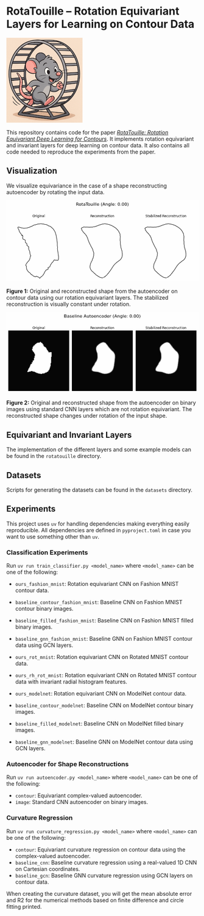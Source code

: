 # RotaTouille – Rotation Equivariant Layers for Learning on Contour Data

![](./resources/rota.png)

This repository contains code for the paper [*RotaTouille: Rotation Equivariant Deep Learning for Contours*](https://arxiv.org/abs/2508.16359). It implements rotation equivariant and invariant layers for deep learning on contour data. It also contains all code needed to reproduce the experiments from the paper.

## Visualization

We visualize equivariance in the case of a shape reconstructing autoencoder by rotating the input data.

![](./resources/animation/contour/rotatouille_contour.gif)

**Figure 1:** Original and reconstructed shape from the autoencoder on contour data using our rotation equivariant layers. The stabilized reconstruction is visually constant under rotation.

![](./resources/animation/image/baseline_image.gif)

**Figure 2:** Original and reconstructed shape from the autoencoder on binary images using standard CNN layers which are not rotation equivariant. The reconstructed shape changes under rotation of the input shape.

## Equivariant and Invariant Layers

The implementation of the different layers and some example models can be found in the `rotatouille` directory.

## Datasets

Scripts for generating the datasets can be found in the `datasets` directory.

## Experiments

This project uses `uv` for handling dependencies making everything easily reproducible. All dependencies are defined in `pyproject.toml` in case you want to use something other than `uv`. 

### Classification Experiments

Run `uv run train_classifier.py <model_name>` where `<model_name>` can be one of the following:

- `ours_fashion_mnist`: Rotation equivariant CNN on Fashion MNIST contour data.
- `baseline_contour_fashion_mnist`: Baseline CNN on Fashion MNIST contour binary images.
- `baseline_filled_fashion_mnist`: Baseline CNN on Fashion MNIST filled binary images.
- `baseline_gnn_fashion_mnist`: Baseline GNN on Fashion MNIST contour data using GCN layers.

- `ours_rot_mnist`: Rotation equivariant CNN on Rotated MNIST contour data.
- `ours_rh_rot_mnist`: Rotation equivariant CNN on Rotated MNIST contour data with invariant radial histogram features.

- `ours_modelnet`: Rotation equivariant CNN on ModelNet contour data.
- `baseline_contour_modelnet`: Baseline CNN on ModelNet contour binary images.
- `baseline_filled_modelnet`: Baseline CNN on ModelNet filled binary images.
- `baseline_gnn_modelnet`: Baseline GNN on ModelNet contour data using GCN layers.

### Autoencoder for Shape Reconstructions

Run `uv run autoencoder.py <model_name>` where `<model_name>` can be one of the following:

- `contour`: Equivariant complex-valued autoencoder.
- `image`: Standard CNN autoencoder on binary images.

### Curvature Regression

Run `uv run curvature_regression.py <model_name>` where `<model_name>` can be one of the following:

- `contour`: Equivariant curvature regression on contour data using the complex-valued autoencoder.
- `baseline_cnn`: Baseline curvature regression using a real-valued 1D CNN on Cartesian coordinates.
- `baseline_gcn`: Baseline GNN curvature regression using GCN layers on contour data. 

When creating the curvature dataset, you will get the mean absolute error and R2 for the numerical methods based on finite difference and circle fitting printed.
